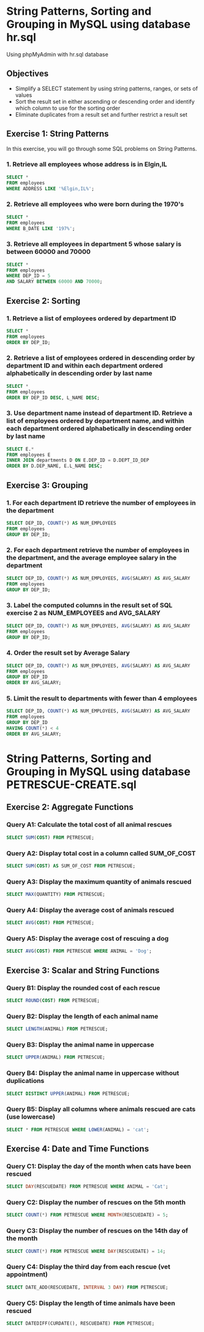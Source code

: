 # String Patterns, Sorting and Grouping in MySQL using database hr.sql

Using phpMyAdmin with hr.sql database

## Objectives

- Simplify a SELECT statement by using string patterns, ranges, or sets of values
- Sort the result set in either ascending or descending order and identify which column to use for the sorting order
- Eliminate duplicates from a result set and further restrict a result set

## Exercise 1: String Patterns

In this exercise, you will go through some SQL problems on String Patterns.

### 1. Retrieve all employees whose address is in Elgin,IL

```sql
SELECT *
FROM employees
WHERE ADDRESS LIKE '%Elgin,IL%';
```

### 2. Retrieve all employees who were born during the 1970's

```sql
SELECT *
FROM employees
WHERE B_DATE LIKE '197%';
```

### 3. Retrieve all employees in department 5 whose salary is between 60000 and 70000

```sql
SELECT *
FROM employees
WHERE DEP_ID = 5
AND SALARY BETWEEN 60000 AND 70000;
```

## Exercise 2: Sorting

### 1. Retrieve a list of employees ordered by department ID

```sql
SELECT *
FROM employees
ORDER BY DEP_ID;
```

### 2. Retrieve a list of employees ordered in descending order by department ID and within each department ordered alphabetically in descending order by last name

```sql
SELECT *
FROM employees
ORDER BY DEP_ID DESC, L_NAME DESC;
```

### 3. Use department name instead of department ID. Retrieve a list of employees ordered by department name, and within each department ordered alphabetically in descending order by last name

```sql
SELECT E.*
FROM employees E
INNER JOIN departments D ON E.DEP_ID = D.DEPT_ID_DEP
ORDER BY D.DEP_NAME, E.L_NAME DESC;
```

## Exercise 3: Grouping

### 1. For each department ID retrieve the number of employees in the department

```sql
SELECT DEP_ID, COUNT(*) AS NUM_EMPLOYEES
FROM employees
GROUP BY DEP_ID;
```

### 2. For each department retrieve the number of employees in the department, and the average employee salary in the department

```sql
SELECT DEP_ID, COUNT(*) AS NUM_EMPLOYEES, AVG(SALARY) AS AVG_SALARY
FROM employees
GROUP BY DEP_ID;
```

### 3. Label the computed columns in the result set of SQL exercise 2 as NUM_EMPLOYEES and AVG_SALARY

```sql
SELECT DEP_ID, COUNT(*) AS NUM_EMPLOYEES, AVG(SALARY) AS AVG_SALARY
FROM employees
GROUP BY DEP_ID;
```

### 4. Order the result set by Average Salary

```sql
SELECT DEP_ID, COUNT(*) AS NUM_EMPLOYEES, AVG(SALARY) AS AVG_SALARY
FROM employees
GROUP BY DEP_ID
ORDER BY AVG_SALARY;
```

### 5. Limit the result to departments with fewer than 4 employees

```sql
SELECT DEP_ID, COUNT(*) AS NUM_EMPLOYEES, AVG(SALARY) AS AVG_SALARY
FROM employees
GROUP BY DEP_ID
HAVING COUNT(*) < 4
ORDER BY AVG_SALARY;
```

# String Patterns, Sorting and Grouping in MySQL using database PETRESCUE-CREATE.sql

## Exercise 2: Aggregate Functions

### Query A1: Calculate the total cost of all animal rescues

```sql
SELECT SUM(COST) FROM PETRESCUE;
```

### Query A2: Display total cost in a column called SUM_OF_COST

```sql
SELECT SUM(COST) AS SUM_OF_COST FROM PETRESCUE;
```

### Query A3: Display the maximum quantity of animals rescued

```sql
SELECT MAX(QUANTITY) FROM PETRESCUE;
```

### Query A4: Display the average cost of animals rescued

```sql
SELECT AVG(COST) FROM PETRESCUE;
```

### Query A5: Display the average cost of rescuing a dog

```sql
SELECT AVG(COST) FROM PETRESCUE WHERE ANIMAL = 'Dog';
```

## Exercise 3: Scalar and String Functions

### Query B1: Display the rounded cost of each rescue

```sql
SELECT ROUND(COST) FROM PETRESCUE;
```

### Query B2: Display the length of each animal name

```sql
SELECT LENGTH(ANIMAL) FROM PETRESCUE;
```

### Query B3: Display the animal name in uppercase

```sql
SELECT UPPER(ANIMAL) FROM PETRESCUE;
```

### Query B4: Display the animal name in uppercase without duplications

```sql
SELECT DISTINCT UPPER(ANIMAL) FROM PETRESCUE;
```

### Query B5: Display all columns where animals rescued are cats (use lowercase)

```sql
SELECT * FROM PETRESCUE WHERE LOWER(ANIMAL) = 'cat';
```

## Exercise 4: Date and Time Functions

### Query C1: Display the day of the month when cats have been rescued

```sql
SELECT DAY(RESCUEDATE) FROM PETRESCUE WHERE ANIMAL = 'Cat';
```

### Query C2: Display the number of rescues on the 5th month

```sql
SELECT COUNT(*) FROM PETRESCUE WHERE MONTH(RESCUEDATE) = 5;
```

### Query C3: Display the number of rescues on the 14th day of the month

```sql
SELECT COUNT(*) FROM PETRESCUE WHERE DAY(RESCUEDATE) = 14;
```

### Query C4: Display the third day from each rescue (vet appointment)

```sql
SELECT DATE_ADD(RESCUEDATE, INTERVAL 3 DAY) FROM PETRESCUE;
```

### Query C5: Display the length of time animals have been rescued

```sql
SELECT DATEDIFF(CURDATE(), RESCUEDATE) FROM PETRESCUE;
```